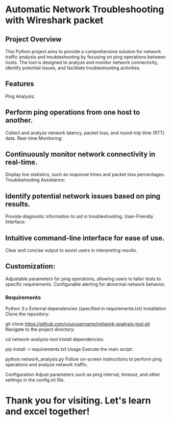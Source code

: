 # Automatic Network Troubleshooting with Wireshark packet

## Project Overview
This Python project aims to provide a comprehensive solution for network traffic analysis and troubleshooting by focusing on ping operations between hosts. The tool is designed to analyze and monitor network connectivity, identify potential issues, and facilitate troubleshooting activities.

## Features
Ping Analysis:

## Perform ping operations from one host to another.
Collect and analyze network latency, packet loss, and round-trip time (RTT) data.
Real-time Monitoring:

## Continuously monitor network connectivity in real-time.
Display live statistics, such as response times and packet loss percentages.
Troubleshooting Assistance:

## Identify potential network issues based on ping results.
Provide diagnostic information to aid in troubleshooting.
User-Friendly Interface:

## Intuitive command-line interface for ease of use.
Clear and concise output to assist users in interpreting results.

## Customization:
Adjustable parameters for ping operations, allowing users to tailor tests to specific requirements.
Configurable alerting for abnormal network behavior.

### Requirements
Python 3.x
External dependencies (specified in requirements.txt)
Installation
Clone the repository:

git clone https://github.com/yourusername/network-analysis-tool.git
Navigate to the project directory:

cd network-analysis-tool
Install dependencies:

pip install -r requirements.txt
Usage
Execute the main script:

python network_analysis.py
Follow on-screen instructions to perform ping operations and analyze network traffic.

Configuration
Adjust parameters such as ping interval, timeout, and other settings in the config.ini file.

# Thank you for visiting. Let's learn and excel together!
